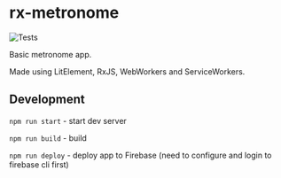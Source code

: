 # rx-metronome

![Tests](https://github.com/ydubinskyi/rx-metronome/workflows/CI/badge.svg?branch=master)

Basic metronome app.

Made using LitElement, RxJS, WebWorkers and ServiceWorkers.

## Development

`npm run start` - start dev server

`npm run build` - build

`npm run deploy` - deploy app to Firebase (need to configure and login to firebase cli first)
